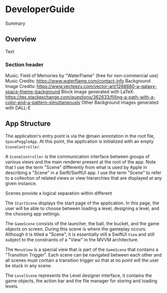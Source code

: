 # DeveloperGuide

<!--@START_MENU_TOKEN@-->Summary<!--@END_MENU_TOKEN@-->

## Overview

<!--@START_MENU_TOKEN@-->Text<!--@END_MENU_TOKEN@-->

### Section header

Music: Field of Memories by "WaterFlame" (free for non-commercial use)
Music Credits: https://www.waterflame.com/contact-info
Background Image Credits: https://www.vecteezy.com/vector-art/1268880-a-galaxy-space-theme-background
Block image generated with LaTeX: https://tex.stackexchange.com/questions/362633/filling-a-path-with-a-color-and-a-pattern-simultaneously
Other Background images generated with DALL-E

## App Structure

The application's entry point is via the @main annotation in the root file,
`SpacePeggleApp`. At this point, the application is initialized with
an empty `SceneController`.

A `SceneController` is the communication interface between groups of various
views and the main renderer present at the root of the app. Note that I use
the term "Scene" differently from what is used by Apple in describing a "Scene"
in a Swift/SwiftUI app. I use the term "Scene" to refer to a collection of related 
views or view hierarchies that are displayed at any given instance. 

Scenes provide a logical separation within different 

The `StartScene` displays the start page of the application. In this page, the
user will be able to choose between loading a level, designing a level, and the
choosing app settings.

The `GameScene` consists of the launcher, the ball, the bucket, and
the game objects on screen. During this scene is where the gameplay occurs. 
Although it is titled a "Scene", it is essentially still a SwiftUI `View` and
still subject to the constraints of a "View" in the MVVM architecture. 

The `MenuView` is a special view that is part of the `GameScene` that contains
a "Transition Trigger". Each scene can be navigated between each other and all
scenes must contain a transition trigger so that at no point will the user be
stuck in any scene.

The `LevelScene` represents the Level designer interface, it contains the game objects,
the action bar and the file manager for storing and loading levels.
